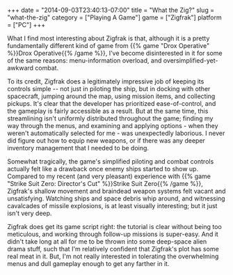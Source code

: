 +++
date = "2014-09-03T23:40:13-07:00"
title = "What the Zig?"
slug = "what-the-zig"
category = ["Playing A Game"]
game = ["Zigfrak"]
platform = ["PC"]
+++

What I find most interesting about Zigfrak is that, although it is a pretty fundamentally different kind of game from {{% game "Drox Operative" %}}Drox Operative{{% /game %}}, I've become disinterested in it for some of the same reasons: menu-information overload, and oversimplified-yet-awkward combat.

To its credit, Zigfrak does a legitimately impressive job of keeping its controls simple -- not just in piloting the ship, but in docking with other spacecraft, jumping around the map, using mission items, and collecting pickups.  It's clear that the developer has prioritized ease-of-control, and the gameplay is fairly accessible as a result.  But at the same time, this streamlining isn't uniformly distributed throughout the game; finding my way through the menus, and examining and applying options - when they weren't automatically selected for me - was unexpectedly laborious.  I never did figure out how to equip new weapons, or if there was any deeper inventory management that I needed to be doing.

Somewhat tragically, the game's simplified piloting and combat controls actually felt like a drawback once enemy ships started to show up.  Compared to my recent (and very pleasant) experience with {{% game "Strike Suit Zero: Director's Cut" %}}Strike Suit Zero{{% /game %}}, Zigfrak's shallow movement and braindead weapon systems felt vacant and unsatisfying.  Watching ships and space debris whip around, and witnessing cavalcades of missile explosions, is at least visually interesting; but it just isn't very deep.

Zigfrak does get its game script right: the tutorial is clear without being too meticulous, and working through follow-up missions is super-easy.  And it didn't take long at all for me to be thrown into some deep-space alien drama stuff, such that I'm relatively confident that Zigfrak's plot has some real meat in it.  But, I'm not really interested in tolerating the overwhelming menus and dull gameplay enough to get any farther in it.
